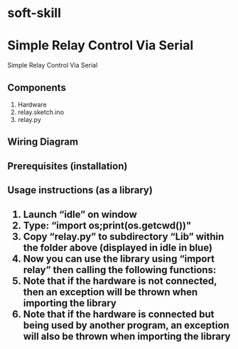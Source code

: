 # soft-skill

<h1>Simple Relay Control Via Serial</h1>
Simple Relay Control Via Serial

<h2>Components</h2>
<ol>
<li>Hardware</li>
<li>relay.sketch.ino</li>
<li>relay.py</li>
</ol>

<h2>Wiring Diagram</h2>

<h2>Prerequisites (installation)<h2>
  
<h2>Usage instructions (as a library)<h2>
<ol>
<li>Launch “idle” on window</li>
<li>Type: “import os;print(os.getcwd())"</li>
<li>Copy “relay.py” to subdirectory “Lib” within the folder above (displayed in idle in blue)</li>
<li>Now you can use the library using “import relay” then calling the following functions:</li>
<li>Note that if the hardware is not connected, then an exception will be thrown when importing the library</li>
<li>Note that if the hardware is connected but being used by another program, an exception will also be thrown when importing the library</li>
</ol>
